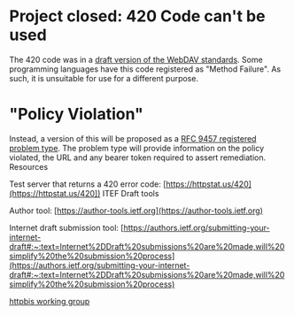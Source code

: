 # Project closed: 420 Code can't be used
The 420 code was in a [draft version of the WebDAV standards](https://datatracker.ietf.org/doc/html/draft-ietf-webdav-protocol-05#section-10.5).  Some programming languages have this code registered as "Method Failure".  As such, it is unsuitable for use for a different purpose.
# "Policy Violation"
Instead, a version of this will be proposed as a [RFC 9457 registered problem type](https://www.rfc-editor.org/rfc/rfc9457.html#registry).  The problem type will provide information on the policy violated, the URL and any bearer token required to assert remediation.
Resources

Test server that returns a 420 error code: [https://httpstat.us/420](https://httpstat.us/420])
ITEF Draft tools

Author tool: [https://author-tools.ietf.org](https://author-tools.ietf.org)

Internet draft submission tool: [https://authors.ietf.org/submitting-your-internet-draft#:~:text=Internet%2DDraft%20submissions%20are%20made,will%20simplify%20the%20submission%20process](https://authors.ietf.org/submitting-your-internet-draft#:~:text=Internet%2DDraft%20submissions%20are%20made,will%20simplify%20the%20submission%20process)

[httpbis working group](https://datatracker.ietf.org/wg/httpbis/about/)


